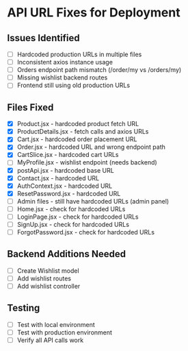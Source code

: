 # API URL Fixes for Deployment

## Issues Identified
- [ ] Hardcoded production URLs in multiple files
- [ ] Inconsistent axios instance usage
- [ ] Orders endpoint path mismatch (/order/my vs /orders/my)
- [ ] Missing wishlist backend routes
- [ ] Frontend still using old production URLs

## Files Fixed
- [x] Product.jsx - hardcoded product fetch URL
- [x] ProductDetails.jsx - fetch calls and axios URLs
- [x] Cart.jsx - hardcoded order placement URL
- [x] Order.jsx - hardcoded URL and wrong endpoint path
- [x] CartSlice.jsx - hardcoded cart URLs
- [ ] MyProfile.jsx - wishlist endpoint (needs backend)
- [x] postApi.jsx - hardcoded base URL
- [x] Contact.jsx - hardcoded URL
- [x] AuthContext.jsx - hardcoded URL
- [x] ResetPassword.jsx - hardcoded URL
- [ ] Admin files - still have hardcoded URLs (admin panel)
- [ ] Home.jsx - check for hardcoded URLs
- [ ] LoginPage.jsx - check for hardcoded URLs
- [ ] SignUp.jsx - check for hardcoded URLs
- [ ] ForgotPassword.jsx - check for hardcoded URLs

## Backend Additions Needed
- [ ] Create Wishlist model
- [ ] Add wishlist routes
- [ ] Add wishlist controller

## Testing
- [ ] Test with local environment
- [ ] Test with production environment
- [ ] Verify all API calls work
